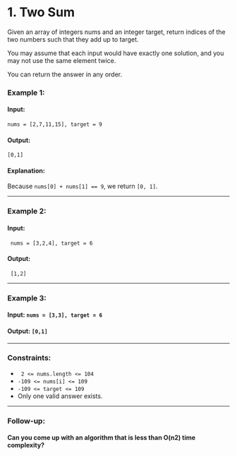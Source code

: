 # 1. Two Sum

Given an array of integers nums and an integer target, return indices of the two numbers such that they add up to target.

You may assume that each input would have exactly one solution, and you may not use the same element twice.

You can return the answer in any order.

 

### Example 1:

#### Input: 
```
nums = [2,7,11,15], target = 9
```

#### Output:
```[0,1]```

#### Explanation:
Because `nums[0] + nums[1] == 9`, we return `[0, 1]`.
*** 
### Example 2:

#### Input: 

``` nums = [3,2,4], target = 6``` 

#### Output:

``` [1,2]``` 

*** 

### Example 3:

#### Input: ```nums = [3,3], target = 6```
#### Output: ```[0,1]```
 
--- 
### Constraints:

* ` 2 <= nums.length <= 104`
* `-109 <= nums[i] <= 109`
* `-109 <= target <= 109`
* Only one valid answer exists.
 

*** 
### Follow-up:
#### Can you come up with an algorithm that is less than O(n2) time complexity?
